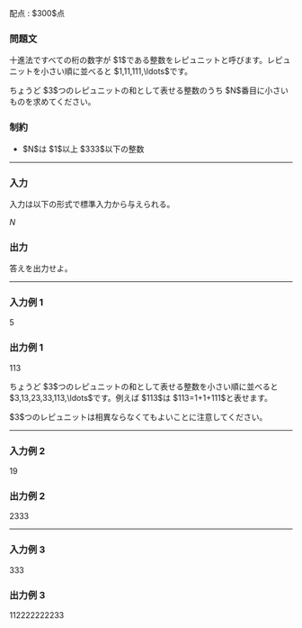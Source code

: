 
<div>

<span>

<span>

<p>
配点 : $300$点
</p>

<div>

<section>

### **問題文**

<p>
十進法ですべての桁の数字が $1$である整数をレピュニットと呼びます。レピュニットを小さい順に並べると $1,11,111,\ldots$です。
</p>

<p>
ちょうど $3$つのレピュニットの和として表せる整数のうち $N$番目に小さいものを求めてください。
</p>

</section>

</div>

<div>

<section>

### **制約**

<ul>

<li>
$N$は $1$以上 $333$以下の整数
</li>

</ul>

</section>

</div>

---

<div>

<div>

<section>

### **入力**

<p>
入力は以下の形式で標準入力から与えられる。
</p>

<div>

$N$
</div>

</section>

</div>

<div>

<section>

### **出力**

<p>
答えを出力せよ。
</p>

</section>

</div>

</div>

---

<div>

<section>

### **入力例 1**

<div>

5

</div>

</section>

</div>

<div>

<section>

### **出力例 1**

<div>

113

</div>

<p>
ちょうど $3$つのレピュニットの和として表せる整数を小さい順に並べると $3,13,23,33,113,\ldots$です。例えば $113$は $113=1+1+111$と表せます。
</p>

<p>
$3$つのレピュニットは相異ならなくてもよいことに注意してください。
</p>

</section>

</div>

---

<div>

<section>

### **入力例 2**

<div>

19

</div>

</section>

</div>

<div>

<section>

### **出力例 2**

<div>

2333

</div>

</section>

</div>

---

<div>

<section>

### **入力例 3**

<div>

333

</div>

</section>

</div>

<div>

<section>

### **出力例 3**

<div>

112222222233

</div>

</section>

</div>

</span>

</span>

</div>

